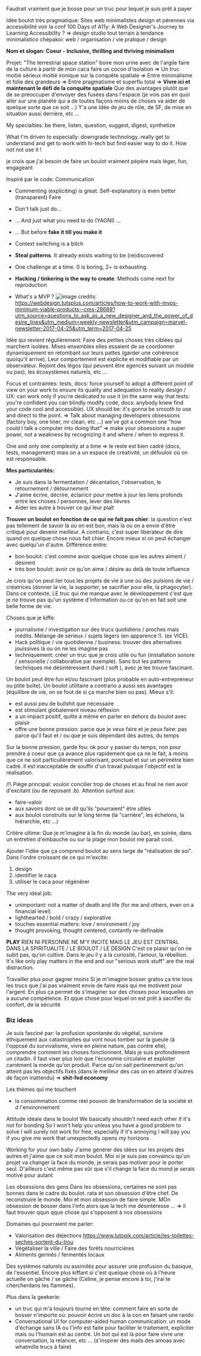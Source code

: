 Faudrait vraiment que je bosse pour un truc pour lequel je suis prêt à payer 

Idée boulot très pragmatique:
Sites web minimalistes design et pérennes via accessibilité
voir la conf 100 Days of A11y: A Web Designer's Journey to Learning Accessibility ?
=> design studio tout terrain à tendance minimalistico chépakoi:
web / organisation / vie pratique / design

**Nom et slogan: Coeur - Inclusive, thrilling and thriving minimalism** 

Projet: "The terrestrial space station"
boire mon urine avec de l'argile
faire de la culture à partir de mon caca
faire un cocon d'isolation
=> Un truc moitié sérieux moitié ironique sur la conquête spatiale
=> Entre minimalisme et folie des grandeurs
=> Entre pragmatisme et superflu total
=> **Vivre ici et maintenant le défi de la conquête spatiale**
Que des avantages plutôt que de se préoccuper d'envoyer des fusées dans l'espace (je vois pas en quoi aller sur une planète qui a de toutes façons moins de choses va aider de quelque sorte que ce soit ...)
Y'a une idée de jeu de rôle, de SF, de mise en situation aussi derrière, etc ...


My specialties: be there, listen, question, suggest, digest, synthetize

What I'm driven to especially: downgrade technology. really get to understand and get to work with hi-tech but find easier way to do it. How not not use it !

je crois que j'ai besoin de faire un boulot vraiment pépère mais léger, fun, engageant

Inspiré par le code:
Communication
- Commenting (expliciting) is great. Self-explanatory is even better (transparent)
Faire
- Don't talk just do... 
- ... And just what you need to do (YAGNI) ...
- ... But before **fake it till you make it**

- Context switching is a bitch
- **Steal patterns**. It already exists waiting to be (re)discovered
- One challenge at a time. 0 is boring, 2+ is exhausting.
- **Hacking / tinkering is the way to create**. Methods come next for reproduction  
- What's a MVP ? ![image](https://cloud.githubusercontent.com/assets/24764960/25384935/80086a7e-29c2-11e7-8464-85b4f6bef936.png)
credits: https://webdesign.tutsplus.com/articles/how-to-work-with-mvps-minimum-viable-products--cms-28689?utm_source=questions_to_ask_as_a_new_designer_and_the_power_of_desire_lines&utm_medium=weekly-newsletter&utm_campaign=marvel-newsletter-2017-04-25&utm_term=2017-04-25

Idée qui revient régulièrement:
Faire des petites choses très ciblées qui marchent isolées. Mises ensembles elles essaient de se coordonner dynamiquement en retombant sur leurs pattes (garder une cohérence quoiqu'il arrive). Leur comportement est explicite et modifiable par un observateur.
Rejoint des légos (qui peuvent être agencés suivant un modèle ou pas), les écosystèmes naturels, etc ...

Focus et contraintes:
tests, docs: force yourself to adopt a different point of view on your work to ensure its quality and adequation to reality
design / UX: can work only if you're dedicated to use it (in the same way that tests: you're confident you can blindly modify code, docs: anybody knew find your code cool and accessible). UX should be: it's gonna be smooth to use and direct to the point.
=> Talk about managing developers obsessions (factory boy, one liner, mr clean, etc ...) we've got a common one "how could I talk a computer into doing that" => make your obsessions a super power, not a weakness by recognizing it and where / when to express it.

One and only one complexity at a time => le reste est bien cadré (docs, tests, management) mais on a un espace de créativité, un défouloir où on est responsable.

**Mes particularités:**
- Je suis dans la fermentation / décantation, l'observation, le retournement / détournement
- J'aime écrire, décrire, éclairicir pour mettre à jour les liens profonds entre les choses / personnes, lever des lièvres
- Aider les autre à trouver ce qui leur plaît

**Trouver un boulot en fonction de ce qui ne fait pas chier**:
la question n'est pas tellement de savoir là où on est bon, mais là où on a envie d'être critiqué pour devenir meilleur.
A contrario, c'est super libérateur de dire quand on quelque chose nous fait chier. Encore mieux si on peut échanger avec quelqu'un d'autre.
Différence entre:
- bon boulot: c'est comme avoir quelque chose que les autres aiment / désirent
- très bon boulot: avoir ce qu'on aime / désire au delà de toute influence 

Je crois qu'on peut lier tous les projets de vie à une ou des pulsions de vie / créatrices (donner la vie, la supporter, se sacrifier pour elle, la phagocyter). 
Dans ce contexte, LE truc qui me manque avec le développement c'est que je ne trouve pas qu'un système d'information ou ce qu'on en fait soit une belle forme de vie.

Choses que je kiffe:
- journalisme / investigation sur des trucs quotidiens / proches mais inédits. Mélange de sérieux / sujets légers (en apparence !). (ex VICE). 
- Hack politique / vie quotidienne / business: trouver des alternatives jouissives là ou on ne les imagine pas
- techniquement: créer un truc que je crois utile ou fun (installation sonore / sensorielle / collaborative par exemple). Sans but les patterns techniques me désintéressent (hard / soft ), avec je les trouve fascinant.

Un boulot peut être fun et/ou fascinant (plus probable en auto-entrepreneur ou ptite boîte). Un boulot utilitaire a contrario a aussi ses avantages (équilibre de vie, on se fout de si ça marche bien ou pas). Mieux s'il:
- est aussi peu de bullshit que nécessaire
- est stimulant globalement niveau réflexion
- a un impact positif, quitte à même en parler en dehors du boulot avec plaisir
- offre une bonne pression: parce que je veux faire et je peux faire: pas parce qu'il faut et / ou que je suis dépendant des autres, du temps

Sur la bonne pression, garde fou: ok pour y passer du temps, non pour prendre à coeur que ça avance plus rapidement que ça ne le fait, à moins que ce ne soit particulièrement valorisant, ponctuel et sur un périmètre bien cadré. Il est inacceptable de souffir d'un travail puisque l'objectif est la réalisation.

/!\ Piège principal: vouloir concilier trop de choses et au final ne rien avoir d'excitant (ou de reposant :b).
Attention surtout aux:
- faire-valoir
- aux savoirs dont on se dit qu'ils "pourraient" être utiles
- aux boulot construits sur le long terme (la "carrière", les échelons, la hiérarchie, etc ...) 

Critère ultime:
Que je m'imagine à la fin du monde (au bar), en soirée, dans un entretien d'embauche ou sur la plage mon boulot me parait cool.

Ajouter l'idée que ça comprend boulot au sens large de "réalisation de soi".
Dans l'ordre croissant de ce qui m'excite:
1. design
2. identifier le caca
3. utiliser le caca pour régénérer

The very ideal job:
- unimportant: not a matter of death and life (for me and others, even on a financial level)
- lighthearted / bold / crazy / explorative
- touches essential matters: love / environment / joy
- thought provoking, thought centered, contantly re-definable

**PLAY** RIEN NI PERSONNE NE M'Y INCITE MAIS LE JEU EST CENTRAL DANS LA SPIRITUALITE / LE BOULOT / LE DESIGN
C'est ce plaisir qu'on ne subit pas, qu'on cultive. Dans le jeu il y a la curiosité, l'amour, la rébellion.
It's like only play matters in the end and our "serious work stuff" are the real distraction. 

Travailler plus pour gagner moins
Si je m'imagine bosser gratos ça trie tous les trucs que j'ai pas vraiment envie de faire mais qui me motivent pour l'argent. En plus ça permet de s'imaginer sur des choses pour lesquelles on a aucune compétence. Et qque chose pour lequel on est prêt à sacrifier du confort, de la sécurité

### Biz ideas


Je suis fasciné par: la profusion spontanée du végétal, survivre éthiquement aux catastrophes qui vont nous tomber sur la gueule (à l'opposé du survivalisme, vivre en pleine nature, pas contre elle), comprendre comment les choses fonctionnent. Mais je suis profondément un citadin.
Il faut viser plus loin que l'économie circulaire et exploiter carrément la merde qu'on produit. Parce qu'on sait pertinemment qu'on atteint pas les objectifs fixés (dans le meilleur des cas on en atteint d'autres de façon inattendu)
=> **shit-fed economy**

Les thèmes qui me touchent
- la consommation comme réel pouvoir de transformation de la société et d l'environnement


Attitude idéale dans le boulot
    We basically shouldn't need each other if it's not for bonding
    So I won't help you unless you have a good problem to solve
    I will surely not work for free, especially if it's annoying
    I will pay you if you give me work that unexpectedly opens my horizons

Working for your own baby
    J'aime générer des idées sur les projets des autres et j'aime que ce soit mon boulot.
    Moi si je suis pas convaincu qu'un projet va changer la face du monde, je serais pas motiver pour le porter seul.
    D'ailleurs c'est même pas sûr que s'il change la face du mond je serais motivé pour autant

Les obsessions des gens
    Dans les obsessions, certaines ne sont pas bonnes dans le cadre du boulot.
    rata et son obsession d'être chef. De reconstruire le monde.
    Moi et mon obsession de faire simple. MOn obsession de bosser dans l'info alors que la tech me désintéresse ...
    => il faut trouver qqun qque chose qui s'opposent à nos obsessions

Domaines qui pourraient me parler:

- Valorisation des déjections https://www.lutopik.com/article/les-toilettes-seches-sortent-du-trou
- Végétaliser la ville / Faire des forêts nourricières
- Aliments germés / fermentés locaux

Des systèmes naturels ou assimilés pour assurer une profusion du basique, de l'essentiel. Encore plus kiffant si c'est
quelque chose où à l'heure actuelle on gâche / se gâche (Céline, je pense encore à toi, j'irai te chercherdans les flammes).

Plus dans la geekerie:

- un truc qui m'a toujours tourné en tête: comment faire en sorte de bosser n'importe où: pouvoir écrire un doc à la con en faisant une rando
- Conversational UI for computer-aided human communication: un mode d'échange sans IA ou l'info est faite pour faciliter le traitement, expliciter mais ou l'humain est au centre. Un bot qui est là pour faire vivre une conversation, la relancer, etc ... (s'inspirer des mails des amoas avec whatmille trucs à faire)
